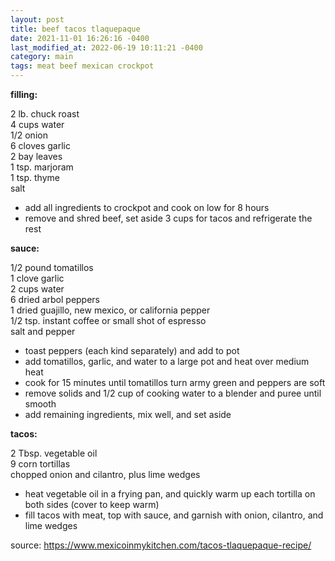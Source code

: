 ```yaml
---
layout: post
title: beef tacos tlaquepaque
date: 2021-11-01 16:26:16 -0400
last_modified_at: 2022-06-19 10:11:21 -0400
category: main
tags: meat beef mexican crockpot
---
```


**filling:**

2 lb. chuck roast  
4 cups water  
1/2 onion  
6 cloves garlic  
2 bay leaves  
1 tsp. marjoram  
1 tsp. thyme  
salt
* add all ingredients to crockpot and cook on low for 8 hours
* remove and shred beef, set aside 3 cups for tacos and refrigerate the rest

**sauce:**

1/2 pound tomatillos  
1 clove garlic  
2 cups water  
6 dried arbol peppers  
1 dried guajillo, new mexico, or california pepper  
1/2 tsp. instant coffee or small shot of espresso  
salt and pepper  
* toast peppers (each kind separately) and add to pot
* add tomatillos, garlic, and water to a large pot and heat over medium heat
* cook for 15 minutes until tomatillos turn army green and peppers are soft
* remove solids and 1/2 cup of cooking water to a blender and puree until smooth
* add remaining ingredients, mix well, and set aside

**tacos:**

2 Tbsp. vegetable oil  
9 corn tortillas  
chopped onion and cilantro, plus lime wedges  
* heat vegetable oil in a frying pan, and quickly warm up each tortilla on both sides (cover to keep
  warm)
* fill tacos with meat, top with sauce, and garnish with onion, cilantro, and lime wedges

source: <https://www.mexicoinmykitchen.com/tacos-tlaquepaque-recipe/>
